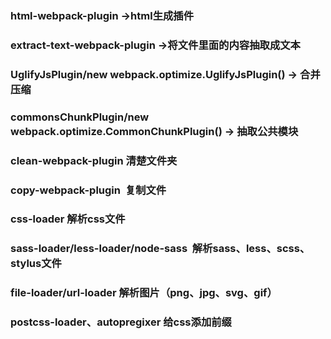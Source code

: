 ### html-webpack-plugin ->html生成插件
### extract-text-webpack-plugin ->将文件里面的内容抽取成文本
### UglifyJsPlugin/new webpack.optimize.UglifyJsPlugin() -> 合并压缩
### commonsChunkPlugin/new webpack.optimize.CommonChunkPlugin() -> 抽取公共模块
### clean-webpack-plugin 清楚文件夹
### copy-webpack-plugin  复制文件 
### css-loader 解析css文件
### sass-loader/less-loader/node-sass  解析sass、less、scss、stylus文件
### file-loader/url-loader 解析图片（png、jpg、svg、gif）
### postcss-loader、autopregixer 给css添加前缀
